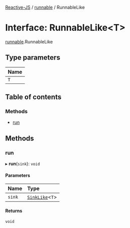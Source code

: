 [Reactive-JS](../README.md) / [runnable](../modules/runnable.md) / RunnableLike

# Interface: RunnableLike<T\>

[runnable](../modules/runnable.md).RunnableLike

## Type parameters

| Name |
| :------ |
| `T` |

## Table of contents

### Methods

- [run](runnable.RunnableLike.md#run)

## Methods

### run

▸ **run**(`sink`): `void`

#### Parameters

| Name | Type |
| :------ | :------ |
| `sink` | [`SinkLike`](runnable.SinkLike.md)<`T`\> |

#### Returns

`void`
